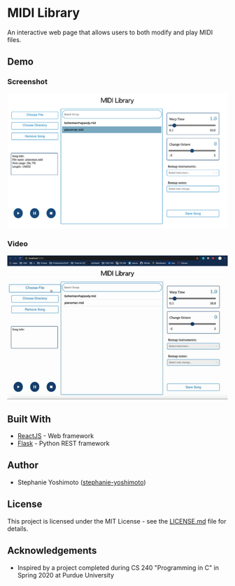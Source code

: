 # MIDI Library

An interactive web page that allows users to both modify and play MIDI files.

## Demo

### Screenshot

![photo](https://github.com/stephanie-yoshimoto/midi-project/blob/master/example.png)

### Video

![gif](https://github.com/stephanie-yoshimoto/midi-project/blob/master/recording_gif.gif)

## Built With

* [ReactJS](https://reactjs.org/) - Web framework
* [Flask](https://flask.palletsprojects.com/en/1.1.x/) - Python REST framework

## Author

* Stephanie Yoshimoto ([stephanie-yoshimoto](https://github.com/stephanie-yoshimoto))

## License

This project is licensed under the MIT License - see the [LICENSE.md](LICENSE.md) file for details.

## Acknowledgements

* Inspired by a project completed during CS 240 "Programming in C" in Spring 2020 at Purdue University 
